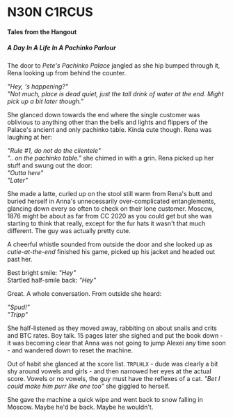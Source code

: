 # N30N C1RCUS

#### Tales from the Hangout

##### A Day In A Life In A Pachinko Parlour

The door to _Pete's Pachinko Palace_ jangled as she hip bumped through it, Rena looking
up from behind the counter.

  _"Hey, 's happening?"_    
  _"Not much, place is dead quiet, just the tall drink of water at the end. Might pick
  up a bit later though."_

She glanced down towards the end where the single customer was oblivious to anything
other than the bells and lights and flippers of the Palace's ancient and only pachinko table. Kinda cute though. Rena was laughing at her:

  _"Rule #1, do not do the clientele"_  
  _".. on the pachinko table."_ she chimed in with a grin. Rena picked up her stuff and
  swung out the door:  
  _"Outta here"_  
  _"Later"_

She made a latte, curled up on the stool still warm from Rena's butt and buried herself
in Anna's unnecessarily over-complicated entanglements, glancing down every so often to
check on their lone customer. Moscow, 1876 might be about as far from CC 2020 as
you could get but she was starting to think that really, except for the fur hats it wasn't that much different. The guy was actually pretty cute.

A cheerful whistle sounded from outside the door and she looked up as _cutie-at-the-end_
finished his game, picked up his jacket and headed out past her.

Best bright smile: _"Hey"_  
Startled half-smile back: _"Hey"_

Great. A whole conversation. From outside she heard:

_"Spud!"_  
_"Tripp"_

She half-listened as they moved away, rabbiting on about snails and crits and BTC rates.
Boy talk. 15 pages later she sighed and put the book down - it was becoming clear that
Anna was not going to jump Alexei any time soon - and wandered down to reset the machine.

Out of habit she glanced at the score list. `TRPLHLX` - dude was clearly a bit shy around vowels and girls - and then narrowed her eyes at the actual score. Vowels or no vowels, the guy must have the reflexes of a cat. _"Bet I could make him purr like one too"_ she giggled to herself.

She gave the machine a quick wipe and went back to snow falling in Moscow. Maybe he'd
be back. Maybe he wouldn't.
